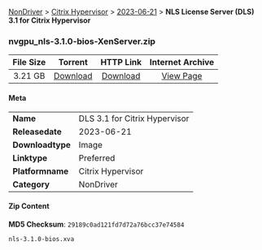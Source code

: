 
[NonDriver](/README.md)  >  [Citrix Hypervisor](/index/NonDriver/Citrix_Hypervisor.md)  >  [2023-06-21](/index/NonDriver/Citrix_Hypervisor/2023-06-21.md)  >  **NLS License Server (DLS) 3.1 for Citrix Hypervisor**


### nvgpu_nls-3.1.0-bios-XenServer.zip

| **File Size** | **Torrent**  | **HTTP Link** | **Internet Archive** |
|:-------------:|:------------:|:-------------:|:--------------------:|
| 3.21 GB |  [Download](https://archive.org/download/nvgpu_nls-3.1.0-bios-XenServer.zip/nvgpu_nls-3.1.0-bios-XenServer.zip_archive.torrent)       | [Download](https://archive.org/compress/nvgpu_nls-3.1.0-bios-XenServer.zip) | [View Page](https://archive.org/details/nvgpu_nls-3.1.0-bios-XenServer.zip)       |

#### Meta

<table>
<tr><td><strong>Name</strong></td><td>DLS 3.1 for Citrix Hypervisor</td></tr>
<tr><td><strong>Releasedate</strong></td><td>2023-06-21</td></tr>
<tr><td><strong>Downloadtype</strong></td><td>Image</td></tr>
<tr><td><strong>Linktype</strong></td><td>Preferred</td></tr>
<tr><td><strong>Platformname</strong></td><td>Citrix Hypervisor</td></tr>
<tr><td><strong>Category</strong></td><td>NonDriver</td></tr>
</table>

#### Zip Content

**MD5 Checksum**: `29189c0ad121fd7d72a76bcc37e74584`

```text
nls-3.1.0-bios.xva
```
